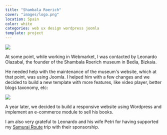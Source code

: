 ```yaml
---
title: "Shambala Roerich"
cover: "images/logo.png"
location: Spain
color: white
categories: web ux design wordpress joomla
template: project
---
```


![](/work/shambala-roerich/images/1.png)

At some point, while working in Webmarket, I was contacted by Leonardo Olazabal, the founder of the Shambala Roerich museum in Bedia, Bizkaia.

He needed help with the maintenance of the museum's website, which at that point, was using Joomla. I helped him with a few changes and we decided to build a new template with more features, like video player, better blogs taxonomy, etc:

![](/work/shambala-roerich/images/2.png)

A year later, we decided to build a responsive website using Wordpress and implement an e-commerce module to sell his books.

I am also very grateful to Leonardo and his wife Petri for having supported my [Samurai Route](/samurai-route) trip with their sponsorship.
